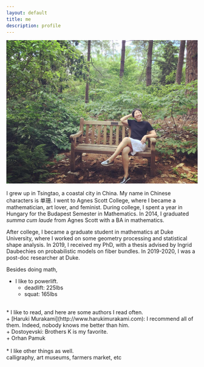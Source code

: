 ```yaml
---
layout: default
title: me
description: profile
---
```


![me](/images/shanshan.jpg)

I grew up in Tsingtao, a coastal city in China. My name in Chinese characters is 单珊. I went to Agnes Scott College, where I became a mathematician, art lover, and feminist. During college, I spent a year in Hungary for the Budapest Semester in Mathematics. In 2014, I graduated *summa cum laude* from Agnes Scott with a BA in mathematics.  

After college, I became a graduate student in mathematics at Duke University, where I worked on some geometry processing and statistical shape analysis. In 2019, I received my PhD, with a thesis advised by Ingrid Daubechies on probabilistic models on fiber bundles. In 2019-2020, I was a post-doc researcher at Duke. 

Besides doing math,

* I like to powerlift. <br />
     + deadlift: 225lbs <br />
     + squat: 165lbs <br /> 
<br />
* I like to read, and here are some authors I read often. <br />
     + [Haruki Murakami](http://www.harukimurakami.com): I recommend all of them. Indeed, nobody knows me better than him. <br />
     + Dostoyevski: Brothers K is my favorite.  <br />
     + Orhan Pamuk <br />
<br />
* I like other things as well. <br />
     calligraphy, art museums, farmers market, etc
     
<br />
<br />
<br />
<br />
<br />
<br />
<br />
<br />
